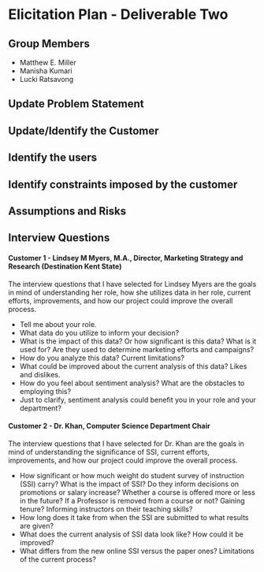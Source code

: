 # Elicitation Plan - Deliverable Two

## Group Members

- Matthew E. Miller
- Manisha Kumari
- Lucki Ratsavong

## Update Problem Statement

## Update/Identify the Customer


## Identify the users

## Identify constraints imposed by the customer

## Assumptions and Risks

## Interview Questions

#### Customer 1 - Lindsey M Myers, M.A., Director, Marketing Strategy and Research (Destination Kent State)
The interview questions that I have selected for Lindsey Myers are the goals in mind of understanding her role, how she utilizes data in her role, current efforts, improvements, and how our project could improve the overall process. 
- Tell me about your role. 
- What data do you utilize to inform your decision?
- What is the impact of this data? Or how significant is this data? What is it used for? Are they used to determine marketing efforts and campaigns?
- How do you analyze this data? Current limitations?
- What could be improved about the current analysis of this data? Likes and dislikes.
- How do you feel about sentiment analysis? What are the obstacles to employing this?
- Just to clarify, sentiment analysis could benefit you in your role and your department?

#### Customer 2 - Dr. Khan, Computer Science Department Chair
The interview questions that I have selected for Dr. Khan are the goals in mind of understanding the significance of SSI, current efforts, improvements, and how our project could improve the overall process. 
- How significant or how much weight do student survey of instruction (SSI) carry? What is the impact of SSI? Do they inform decisions on promotions or salary increase? Whether a course is offered more or less in the future? If a Professor is removed from a course or not? Gaining tenure? Informing instructors on their teaching skills?
- How long does it take from when the SSI are submitted to what results are given?
- What does the current analysis of SSI data look like? How could it be improved?
- What differs from the new online SSI versus the paper ones? Limitations of the current process?
